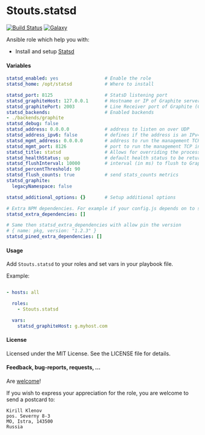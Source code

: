 Stouts.statsd
=============

[![Build Status](http://img.shields.io/travis/Stouts/Stouts.statsd.svg?style=flat-square)](https://travis-ci.org/Stouts/Stouts.statsd)
[![Galaxy](http://img.shields.io/badge/galaxy-Stouts.statsd-blue.svg?style=flat-square)](https://galaxy.ansible.com/list#/roles/1969)

Ansible role which help you with:

* Install and setup [Statsd](https://github.com/etsy/statsd/)

#### Variables

```yaml
statsd_enabled: yes                 # Enable the role
statsd_home: /opt/statsd            # Where to install

statsd_port: 8125                   # StatsD listening port
statsd_graphiteHost: 127.0.0.1      # Hostname or IP of Graphite server
statsd_graphitePort: 2003           # Line Receiver port of Graphite (Carbon)
statsd_backends:                    # Enabled backends
- ./backends/graphite
statsd_debug: false
statsd_address: 0.0.0.0             # address to listen on over UDP
statsd_address_ipv6: false          # defines if the address is an IPv4 or IPv6 address [true or false]
statsd_mgmt_address: 0.0.0.0        # address to run the management TCP interface on
statsd_mgmt_port: 8126              # port to run the management TCP interface on
statsd_title: statsd                # Allows for overriding the process title
statsd_healthStatus: up             # default health status to be returned and statsd process starts ['up' or 'down']
statsd_flushInterval: 10000         # interval (in ms) to flush to Graphite
statsd_percentThreshold: 90
statsd_flush_counts: true           # send stats_counts metrics
statsd_graphite:
  legacyNamespace: false

statsd_additional_options: {}       # Setup additional options

# Extra NPM dependencies. For example if your config.js depends on to something
statsd_extra_dependencies: []

# Same then statsd_extra_dependencies with allow pin the version
# { name: pkg, version: "1.2.3" }
statsd_pined_extra_dependencies: []
```


#### Usage

Add `Stouts.statsd` to your roles and set vars in your playbook file.

Example:

```yaml

- hosts: all

  roles:
    - Stouts.statsd

  vars:
    statsd_graphiteHost: g.myhost.com
```

#### License

Licensed under the MIT License. See the LICENSE file for details.

#### Feedback, bug-reports, requests, ...

Are [welcome](https://github.com/Stouts/Stouts.statsd/issues)!

If you wish to express your appreciation for the role, you are welcome to send
a postcard to:

    Kirill Klenov
    pos. Severny 8-3
    MO, Istra, 143500
    Russia
